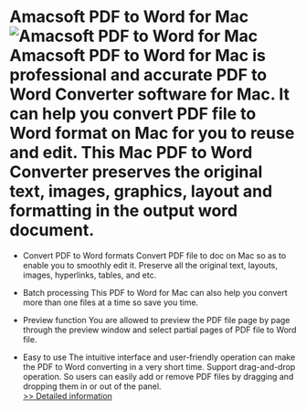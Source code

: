 # Amacsoft PDF to Word for Mac<br />![Amacsoft PDF to Word for Mac](https://mycommerce.akamaized.net/api/pimages/P300924564/BIG/300924564.PNG)<br />Amacsoft PDF to Word for Mac is professional and accurate PDF to Word Converter software for Mac. It can help you convert PDF file to Word format on Mac for you to reuse and edit. This Mac PDF to Word Converter preserves the original text, images, graphics, layout and formatting in the output word document.

* Convert PDF to Word formats
Convert PDF file to doc on Mac so as to enable you to smoothly edit it.
Preserve all the original text, layouts, images, hyperlinks, tables, and etc.

* Batch processing
This PDF to Word for Mac can also help you convert more than one files at a time so save you time.

* Preview function
You are allowed to preview the PDF file page by page through the preview window and select partial pages of PDF file to Word file.

* Easy to use
The intuitive interface and user-friendly operation can make the PDF to Word converting in a very short time.
Support drag-and-drop operation. So users can easily add or remove PDF files by dragging and dropping them in or out of the panel.<br />[>> Detailed information](https://secure.shareit.com/shareit/product.html?productid=300924564&affiliateid=200057808)